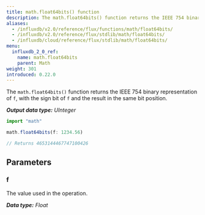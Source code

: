 ```yaml
---
title: math.float64bits() function
description: The math.float64bits() function returns the IEEE 754 binary representation of `f`, with the sign bit of `f` and the result in the same bit position.
aliases:
  - /influxdb/v2.0/reference/flux/functions/math/float64bits/
  - /influxdb/v2.0/reference/flux/stdlib/math/float64bits/
  - /influxdb/cloud/reference/flux/stdlib/math/float64bits/
menu:
  influxdb_2_0_ref:
    name: math.float64bits
    parent: Math
weight: 301
introduced: 0.22.0
---
```


The `math.float64bits()` function returns the IEEE 754 binary representation of `f`, with the sign bit of `f` and the result in the same bit position.

_**Output data type:** UInteger_

```js
import "math"

math.float64bits(f: 1234.56)

// Returns 4653144467747100426
```

## Parameters

### f
The value used in the operation.

_**Data type:** Float_
